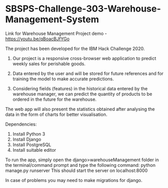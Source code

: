 # SBSPS-Challenge-303-Warehouse-Management-System

Link for Warehouse Management Project demo - https://youtu.be/qBoacBJfYGo

The project has been developed for the IBM Hack Challenge 2020.
1. Our project is a responsive cross-browser web application to predict weekly sales for perishable goods.

2. Data entered by the user and will be stored for future references and for training the model to make accurate predictions.

3. Considering fields (features) in the historical data entered by the warehouse manager, we can predict the quantity of products to be ordered in the future for the warehouse.

The web app will also present the statistics obtained after analysing the data in the form of charts for better visualisation. 

Dependencies:
1. Install Python 3
2. Install Django 
3. Install PostgreSQL
4. Install suitable editor

To run the app, simply open the django>warehouseManagement folder in the terminal/command prompt and type the following command:
python manage.py runserver
This should start the server on localhost:8000

In case of problems you may need to make migrations for django.

